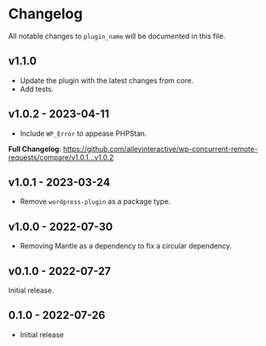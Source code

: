 # Changelog

All notable changes to `plugin_name` will be documented in this file.

## v1.1.0

- Update the plugin with the latest changes from core.
- Add tests.

## v1.0.2 - 2023-04-11

- Include `WP_Error` to appease PHPStan.

**Full Changelog**: https://github.com/alleyinteractive/wp-concurrent-remote-requests/compare/v1.0.1...v1.0.2

## v1.0.1 - 2023-03-24

- Remove `wordpress-plugin` as a package type.

## v1.0.0 - 2022-07-30

- Removing Mantle as a dependency to fix a circular dependency.

## v0.1.0 - 2022-07-27

Initial release.

## 0.1.0 - 2022-07-26

- Initial release
